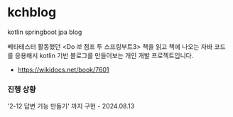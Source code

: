 # kchblog
kotlin springboot jpa blog 

베타테스터 활동했던 <Do it! 점프 투 스프링부트3> 책을 읽고 책에 나오는 자바 코드를 응용해서 kotlin 기반 블로그를 만들어보는 개인 개발 프로젝트입니다.
- https://wikidocs.net/book/7601

### 진행 상황
'2-12 답변 기능 만들기' 까지 구현 - 2024.08.13
